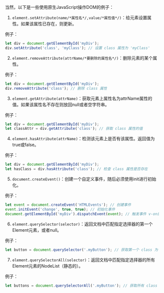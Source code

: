 当然，以下是一些使用原生JavaScript操作DOM的例子：

1. `element.setAttribute(name/*属性名*/,value/*属性值*/)`：给元素设置属性。如果该属性已存在，则更新。

例子：

```javascript
let div = document.getElementById('myDiv');
div.setAttribute('class', 'myClass'); // 设置 class 属性为 'myClass'
```

2. `element.removeAttribute(attrName/*要删除的属性名*/)`：删除元素的某个属性。

例子：

```javascript
let div = document.getElementById('myDiv');
div.removeAttribute('class'); // 删除 class 属性
```

3. `element.getAttribute(attrName)`：获取元素上属性名为attrName属性的值。如果该属性名不存在则放回null或者空字符串。

例子：

```javascript
let div = document.getElementById('myDiv');
let classAttr = div.getAttribute('class'); // 获取 class 属性的值
```

4. `element.hasAttribute(attrName)`：检测该元素上是否有该属性。返回值为true或false。

例子：

```javascript
let div = document.getElementById('myDiv');
let hasClass = div.hasAttribute('class'); // 检查 class 属性是否存在
```

5. `document.createEvent()`：创建一个自定义事件，随后必须使用init进行初始化。

例子：

```javascript
let event = document.createEvent('HTMLEvents'); // 创建事件
event.initEvent('change', true, true); // 初始化事件
document.getElementById('myDiv').dispatchEvent(event); // 触发事件 v-on的非原生事件原理。EventTarget对象的一个api。主要api有adeventlistener，removeeventli，dispatchevent
```

6. `element.querySelector(selector)`：返回文档中匹配指定选择器的第一个Element元素，或者null。

例子：

```javascript
let button = document.querySelector('.myButton'); // 获取第一个 class 为 'myButton' 的元素
```

7. `element.querySelectorAll(selector)`：返回文档中匹配指定选择器的所有Element元素的NodeList（静态的）。

例子：

```javascript
let buttons = document.querySelectorAll('.myButton'); // 获取所有 class 为 'myButton' 的元素
```
